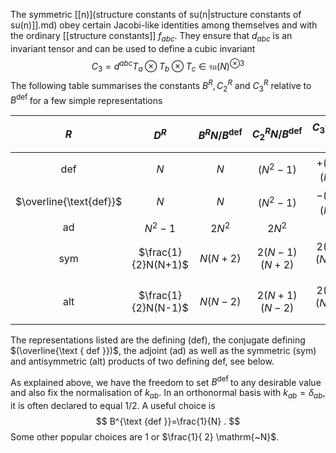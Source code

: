 The symmetric [[n)](structure constants of su(n|structure constants of su(n)]].md) obey certain Jacobi-like identities among themselves and with the ordinary [[structure constants]] $f_{a b c}$. They ensure that $d_{a b c}$ is an invariant tensor and can be used to define a cubic invariant
$$
C_{3}=d^{a b c} T_{a} \otimes T_{b} \otimes T_{c} \in \mathfrak{s u}(N)^{\otimes 3}
$$
The following table summarises the constants $B^{R}, C_{2}^{R}$ and $C_{3}^{R}$ relative to $B^{\text {def }}$ for a few simple representations

|           $R$           |       $D^{R}$       | $B^{R} N / B^{\text {def }}$ | $C_{2}^{R} N / B^{\text {def }}$ | $C_{3}^{R}\left(N / B^{\text {def }}\right)^{2}$ |
|:-----------------------:|:-------------------:|:----------------------------:|:--------------------------------:|:------------------------------------------------:|
|      $\text{def}$       |         $N$         |             $N$              |            $(N^2-1)$             |                $+(N^2-4)(N^2-1)$                 |
| $\overline{\text{def}}$ |         $N$         |             $N$              |            $(N^2-1)$             |                $-(N^2-4)(N^2-1)$                 |
|       $\text{ad}$       |       $N^2-1$       |            $2N^2$            |              $2N^2$              |                       $0$                        |
|      $\text{sym}$       | $\frac{1}{2}N(N+1)$ |           $N(N+2)$           |          $2(N-1)(N+2)$           |               $2(N^2-4)(N-1)(N+4)$               |
|      $\text{alt}$       | $\frac{1}{2}N(N-1)$ |           $N(N-2)$           |          $2(N+1)(N-2)$           |               $2(N^2-4)(N+1)(N-4)$               |

The representations listed are the defining (def), the conjugate defining $(\overline{\text { def }})$, the adjoint $(\mathrm{ad})$ as well as the symmetric (sym) and antisymmetric (alt) products of two defining def, see below.

As explained above, we have the freedom to set $B^{\text {def }}$ to any desirable value and also fix the normalisation of $k_{a b}$. In an orthonormal basis with $k_{a b}=\delta_{a b}$, it is often declared to equal $1 / 2$. A useful choice is
$$
B^{\text {def }}=\frac{1}{N} .
$$
Some other popular choices are 1 or $\frac{1}{ 2} \mathrm{~N}$.

